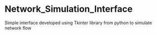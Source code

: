 # Network_Simulation_Interface
Simple interface developed using Tkinter library from python to simulate network flow
